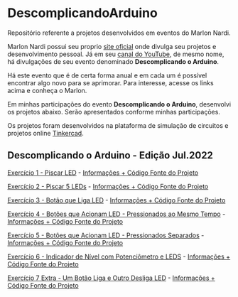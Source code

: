 # DescomplicandoArduino
Repositório referente a projetos desenvolvidos em eventos do Marlon Nardi. 

Marlon Nardi possui seu proprio [site oficial](https://marlonnardi.com/) onde divulga seu projetos e desenvolvimento pessoal. Já em seu [canal do YouTube](https://www.youtube.com/user/Marlon7642), de mesmo nome, há divulgações de seu evento denominado **Descomplicando o Arduino**. 
 
Há este evento que é de certa forma anual e em cada um é possível encontrar algo novo para se aprimorar. Para interesse, acesse os links acima e conheça o Marlon.

Em minhas participações do evento **Descomplicando o Arduino**, desenvolvi os projetos abaixo. Serão apresentados conforme minhas participações.

Os projetos foram desenvolvidos na plataforma de simulação de circuitos e projetos online [Tinkercad](https://www.tinkercad.com/).

## Descomplicando o Arduino - Edição Jul.2022

[Exercício 1 - Piscar LED](https://www.tinkercad.com/things/9eTVJ51802O-exercicio-1-piscar-led?sharecode=0deAN4edntCbgJUrM69UtSGlJIwwge_kqJL9N9nmCvs) - [Informações + Código Fonte do Projeto](Jul-2022/1%20-%20Piscar%20LED/README.md)

[Exercício 2 - Piscar 5 LEDs](https://www.tinkercad.com/things/kx1dwVO7tGf-exercicio-2-piscar-5-leds?sharecode=015ITniy1ZLKbjcX5jN3cmhSjU8QmhYPrFEtXaAI8L8) - [Informações + Código Fonte do Projeto](Jul-2022/2%20-%20Piscar%205%20LEDs/README.md)

[Exercício 3 - Botão que Liga LED](https://www.tinkercad.com/things/60uMVZjmQSD-exercicio-3-botao-que-liga-led?sharecode=CB8UNYwoj2C65fVKn_VDSqvlToNG7JFTs9by7jnvzsM) - [Informações + Código Fonte do Projeto](Jul-2022/3%20-%20Botão%20que%20liga%20LED/README.md)

[Exercício 4 - Botões que Acionam LED - Pressionados ao Mesmo Tempo](https://www.tinkercad.com/things/h7uU5rSOheU-exercicio-4-botoes-que-acionam-led-pressionados-ao-mesmo-tempo?sharecode=Mu6usc5glvzWQS-Xq6s1OFpfG-oj17saIU3S5G1Bu3Q) - [Informações + Código Fonte do Projeto](Jul-2022/4%20-%20Botões%20que%20acionam%20LED%20-%20Pressionados%20ao%20mesmo%20tempo/README.md)

[Exercício 5 - Botões que Acionam LED - Pressionados Separados](https://www.tinkercad.com/things/l6SjGEoUZEs-exercicio-5-botoes-que-acionam-led-pressionados-separados?sharecode=dqsU4Rjfa1MzOY6SHQmDlgcGiixvgZNZXQZiQd051ZU) - [Informações + Código Fonte do Projeto](Jul-2022/5%20-%20Botões%20que%20acionam%20LED%20-%20Pressionados%20Separados/README.md)

[Exercício 6 - Indicador de Nível com Potenciômetro e LEDS](https://www.tinkercad.com/things/cyTrKb9L4EP-exercicio-6-indicador-de-nivel-com-potenciometro-e-leds?sharecode=9j9b6kALOq04FAlfKlRfeQVQOcYKmInWQjpAufWxKSg) - [Informações + Código Fonte do Projeto](Jul-2022/6%20-%20Indicador%20de%20nível%20com%20potenciômetro%20e%20LEDS/README.md)

[Exercício 7 Extra - Um Botão Liga e Outro Desliga LED](https://www.tinkercad.com/things/am0OrD14cIu-exercicio-7-extra-um-botao-liga-e-outro-desliga-led?sharecode=iSRYMcwjgUDjUU5rX-Kl6Auv9a0jU-79lSymg_eGZAg) - [Informações + Código Fonte do Projeto](Jul-2022/7%20Extra%20-%20Um%20botão%20liga%20e%20outro%20desliga%20LED/README.md)